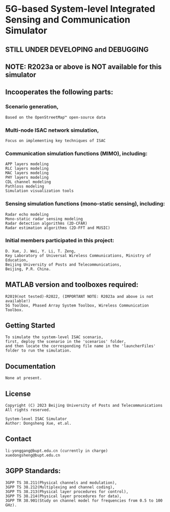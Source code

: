 # 5G-based System-level Integrated Sensing and Communication Simulator
## STILL UNDER DEVELOPING and DEBUGGING
## NOTE: R2023a or above is NOT available for this simulator

## Incooperates the following parts:<br>
###  Scenario generation,<br>
    Based on the OpenStreetMap™ open-source data
###  Multi-node ISAC network simulation,<br>
    Focus on implementing key techniques of ISAC
###  Communication simulation functions (MIMO), including:<br>
    APP layers modeling
    RLC layers modeling
    MAC layers modeling
    PHY layers modeling
    CDL channel modeling
    Pathloss modeling
    Simulation visualization tools
### Sensing simulation functions (mono-static sensing), including:<br>
    Radar echo modeling
    Mono-static radar sensing modeling
    Radar detection algorithms (2D-CFAR)
    Radar estimation algorithms (2D-FFT and MUSIC)


### Initial members participated in this project:<br>
    D. Xue, J. Wei, Y. Li, T. Zeng,
    Key Laboratory of Universal Wireless Communications, Ministry of Education,
    Beijing University of Posts and Telecommunications,
    Beijing, P.R. China.


## MATLAB version and toolboxes required: 
    R2019(not tested)-R2022, (IMPORTANT NOTE: R2023a and above is not available!) 
    5G Toolbox, Phased Array System Toolbox, Wireless Communication Toolbox.


## Getting Started
    To simulate the system-level ISAC scenario,
    first, deploy the scenario in the 'scenarios' folder,
    and then locate the corresponding file name in the 'launcherFiles' folder to run the simulation.


## Documentation
    None at present.


## License
    Copyright (C) 2023 Beijing University of Posts and Telecommunications
    All rights reserved.

    System-level ISAC Simulator
    Author: Dongsheng Xue, et.al.


## Contact
    li-yonggang@bupt.edu.cn (currently in charge)
    xuedongsheng@bupt.edu.cn


## 3GPP Standards:
    3GPP TS 38.211(Physical channels and modulation),
    3GPP TS 38.212(Multiplexing and channel coding),
    3GPP TS 38.213(Physical layer procedures for control),
    3GPP TS 38.214(Physical layer procedures for data),
    3GPP TR 38.901(Study on channel model for frequencies from 0.5 to 100 GHz). 

